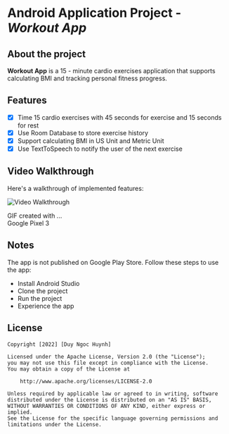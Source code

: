 # Android Application Project - *Workout App*

## About the project

**Workout App** is a 15 - minute cardio exercises application that supports calculating BMI and tracking personal fitness progress.

## Features

- [x] Time 15 cardio exercises with 45 seconds for exercise and 15 seconds for rest
- [x] Use Room Database to store exercise history
- [x] Support calculating BMI in US Unit and Metric Unit
- [x] Use TextToSpeech to notify the user of the next exercise

## Video Walkthrough

Here's a walkthrough of implemented features:

<img src='walkthrough.gif' title='Video Walkthrough' width='' alt='Video Walkthrough' />

<!-- Replace this with whatever GIF tool you used! -->
GIF created with ...  
Google Pixel 3
<!-- Recommended tools:
[Kap](https://getkap.co/) for macOS
[ScreenToGif](https://www.screentogif.com/) for Windows
[peek](https://github.com/phw/peek) for Linux. -->

## Notes

The app is not published on Google Play Store. Follow these steps to use the app:
- Install Android Studio
- Clone the project
- Run the project 
- Experience the app

## License

    Copyright [2022] [Duy Ngoc Huynh]

    Licensed under the Apache License, Version 2.0 (the "License");
    you may not use this file except in compliance with the License.
    You may obtain a copy of the License at

        http://www.apache.org/licenses/LICENSE-2.0

    Unless required by applicable law or agreed to in writing, software
    distributed under the License is distributed on an "AS IS" BASIS,
    WITHOUT WARRANTIES OR CONDITIONS OF ANY KIND, either express or implied.
    See the License for the specific language governing permissions and
    limitations under the License.
